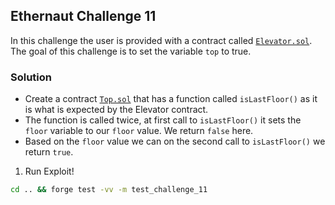 ## Ethernaut Challenge 11

In this challenge the user is provided with a contract called [`Elevator.sol`](./Elevator.sol). The goal of this challenge is to set the variable `top` to true.

### Solution
- Create a contract [`Top.sol`](./Top.sol) that has a function called `isLastFloor()` as it is what is expected by the Elevator contract.
- The function is called twice, at first call to `isLastFloor()` it sets the `floor` variable to our `floor` value. We return `false` here.
- Based on the `floor` value we can on the second call to `isLastFloor()` we return `true`.

1. Run Exploit!

```sh
cd .. && forge test -vv -m test_challenge_11
```
